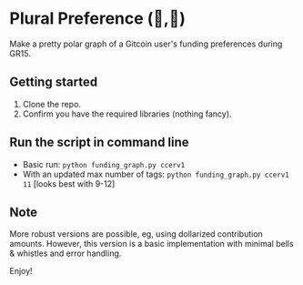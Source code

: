 # Plural Preference (🤖,💚)

Make a pretty polar graph of a Gitcoin user's
funding preferences during GR15.

## Getting started
1. Clone the repo.
2. Confirm you have the required libraries (nothing fancy). 

## Run the script in command line

- Basic run: `python funding_graph.py ccerv1`
- With an updated max number of tags: `python funding_graph.py ccerv1 11` [looks best with 9-12]

## Note

More robust versions are possible, eg, using dollarized contribution amounts. However, this version is a basic implementation with minimal bells & whistles and error handling. 

Enjoy!

